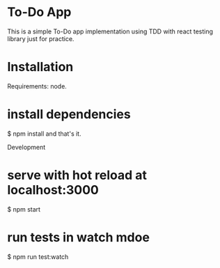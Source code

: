# To-Do App

This is a simple To-Do app implementation using TDD with react testing library just for practice.

# Installation
Requirements: node.

# install dependencies
$ npm install
and that's it.

Development
# serve with hot reload at localhost:3000
$ npm start

# run tests in watch mdoe
$ npm run test:watch
